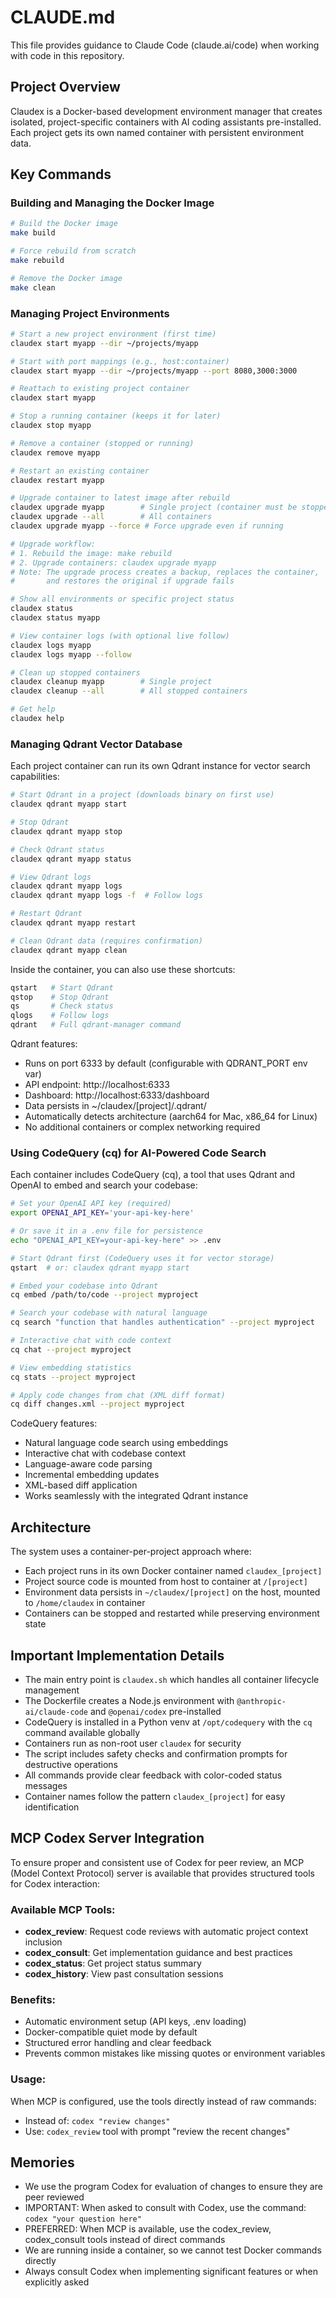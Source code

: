 # CLAUDE.md

This file provides guidance to Claude Code (claude.ai/code) when working with code in this repository.

## Project Overview

Claudex is a Docker-based development environment manager that creates isolated, project-specific containers with AI coding assistants pre-installed. Each project gets its own named container with persistent environment data.

## Key Commands

### Building and Managing the Docker Image
```bash
# Build the Docker image
make build

# Force rebuild from scratch
make rebuild

# Remove the Docker image
make clean
```

### Managing Project Environments
```bash
# Start a new project environment (first time)
claudex start myapp --dir ~/projects/myapp

# Start with port mappings (e.g., host:container)
claudex start myapp --dir ~/projects/myapp --port 8080,3000:3000

# Reattach to existing project container
claudex start myapp

# Stop a running container (keeps it for later)
claudex stop myapp

# Remove a container (stopped or running)
claudex remove myapp

# Restart an existing container
claudex restart myapp

# Upgrade container to latest image after rebuild
claudex upgrade myapp        # Single project (container must be stopped)
claudex upgrade --all        # All containers
claudex upgrade myapp --force # Force upgrade even if running

# Upgrade workflow:
# 1. Rebuild the image: make rebuild
# 2. Upgrade containers: claudex upgrade myapp
# Note: The upgrade process creates a backup, replaces the container,
#       and restores the original if upgrade fails

# Show all environments or specific project status
claudex status
claudex status myapp

# View container logs (with optional live follow)
claudex logs myapp
claudex logs myapp --follow

# Clean up stopped containers
claudex cleanup myapp        # Single project
claudex cleanup --all        # All stopped containers

# Get help
claudex help
```

### Managing Qdrant Vector Database
Each project container can run its own Qdrant instance for vector search capabilities:

```bash
# Start Qdrant in a project (downloads binary on first use)
claudex qdrant myapp start

# Stop Qdrant
claudex qdrant myapp stop

# Check Qdrant status
claudex qdrant myapp status

# View Qdrant logs
claudex qdrant myapp logs
claudex qdrant myapp logs -f  # Follow logs

# Restart Qdrant
claudex qdrant myapp restart

# Clean Qdrant data (requires confirmation)
claudex qdrant myapp clean
```

Inside the container, you can also use these shortcuts:
```bash
qstart   # Start Qdrant
qstop    # Stop Qdrant
qs       # Check status
qlogs    # Follow logs
qdrant   # Full qdrant-manager command
```

Qdrant features:
- Runs on port 6333 by default (configurable with QDRANT_PORT env var)
- API endpoint: http://localhost:6333
- Dashboard: http://localhost:6333/dashboard
- Data persists in ~/claudex/[project]/.qdrant/
- Automatically detects architecture (aarch64 for Mac, x86_64 for Linux)
- No additional containers or complex networking required

### Using CodeQuery (cq) for AI-Powered Code Search
Each container includes CodeQuery (cq), a tool that uses Qdrant and OpenAI to embed and search your codebase:

```bash
# Set your OpenAI API key (required)
export OPENAI_API_KEY='your-api-key-here'

# Or save it in a .env file for persistence
echo "OPENAI_API_KEY=your-api-key-here" >> .env

# Start Qdrant first (CodeQuery uses it for vector storage)
qstart  # or: claudex qdrant myapp start

# Embed your codebase into Qdrant
cq embed /path/to/code --project myproject

# Search your codebase with natural language
cq search "function that handles authentication" --project myproject

# Interactive chat with code context
cq chat --project myproject

# View embedding statistics
cq stats --project myproject

# Apply code changes from chat (XML diff format)
cq diff changes.xml --project myproject
```

CodeQuery features:
- Natural language code search using embeddings
- Interactive chat with codebase context
- Language-aware code parsing
- Incremental embedding updates
- XML-based diff application
- Works seamlessly with the integrated Qdrant instance

## Architecture

The system uses a container-per-project approach where:
- Each project runs in its own Docker container named `claudex_[project]`
- Project source code is mounted from host to container at `/[project]`
- Environment data persists in `~/claudex/[project]` on the host, mounted to `/home/claudex` in container
- Containers can be stopped and restarted while preserving environment state

## Important Implementation Details

- The main entry point is `claudex.sh` which handles all container lifecycle management
- The Dockerfile creates a Node.js environment with `@anthropic-ai/claude-code` and `@openai/codex` pre-installed
- CodeQuery is installed in a Python venv at `/opt/codequery` with the `cq` command available globally
- Containers run as non-root user `claudex` for security
- The script includes safety checks and confirmation prompts for destructive operations
- All commands provide clear feedback with color-coded status messages
- Container names follow the pattern `claudex_[project]` for easy identification

## MCP Codex Server Integration

To ensure proper and consistent use of Codex for peer review, an MCP (Model Context Protocol) server is available that provides structured tools for Codex interaction:

### Available MCP Tools:
- **codex_review**: Request code reviews with automatic project context inclusion
- **codex_consult**: Get implementation guidance and best practices
- **codex_status**: Get project status summary
- **codex_history**: View past consultation sessions

### Benefits:
- Automatic environment setup (API keys, .env loading)
- Docker-compatible quiet mode by default
- Structured error handling and clear feedback
- Prevents common mistakes like missing quotes or environment variables

### Usage:
When MCP is configured, use the tools directly instead of raw commands:
- Instead of: `codex "review changes"`
- Use: `codex_review` tool with prompt "review the recent changes"

## Memories

- We use the program Codex for evaluation of changes to ensure they are peer reviewed
- IMPORTANT: When asked to consult with Codex, use the command: `codex "your question here"`
- PREFERRED: When MCP is available, use the codex_review, codex_consult tools instead of direct commands
- We are running inside a container, so we cannot test Docker commands directly
- Always consult Codex when implementing significant features or when explicitly asked